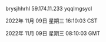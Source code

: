 brysjhhrhl 59.174.11.233 yqqlmgsycl

2022年 11月 09日 星期三 16:10:03 CST

2022年 11月 09日 星期三 08:10:03 GMT
